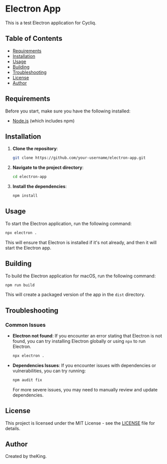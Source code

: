 
# Electron App

This is a test Electron application for Cycliq.

## Table of Contents

- [Requirements](#requirements)
- [Installation](#installation)
- [Usage](#usage)
- [Building](#building)
- [Troubleshooting](#troubleshooting)
- [License](#license)
- [Author](#author)

## Requirements

Before you start, make sure you have the following installed:

- [Node.js](https://nodejs.org/) (which includes npm)

## Installation

1. **Clone the repository**:

   ```sh
   git clone https://github.com/your-username/electron-app.git
   ```

2. **Navigate to the project directory**:

   ```sh
   cd electron-app
   ```

3. **Install the dependencies**:

   ```sh
   npm install
   ```

## Usage

To start the Electron application, run the following command:

```sh
npx electron .
```

This will ensure that Electron is installed if it's not already, and then it will start the Electron app.

## Building

To build the Electron application for macOS, run the following command:

```sh
npm run build
```

This will create a packaged version of the app in the `dist` directory.

## Troubleshooting

### Common Issues

- **Electron not found**: If you encounter an error stating that Electron is not found, you can try installing Electron globally or using `npx` to run Electron.

  ```sh
  npx electron .
  ```

- **Dependencies Issues**: If you encounter issues with dependencies or vulnerabilities, you can try running:

  ```sh
  npm audit fix
  ```

  For more severe issues, you may need to manually review and update dependencies.

## License

This project is licensed under the MIT License - see the [LICENSE](LICENSE) file for details.

## Author

Created by theKing.
